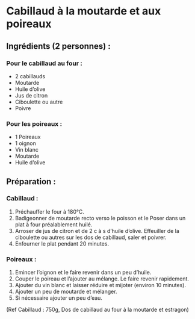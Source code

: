 # Cabillaud à la moutarde et aux poireaux

## Ingrédients (2 personnes) :

### Pour le cabillaud au four :
- 2 cabillauds
- Moutarde
- Huile d’olive
- Jus de citron
- Ciboulette ou autre
- Poivre

### Pour les poireaux :
- 1 Poireaux
- 1 oignon
- Vin blanc
- Moutarde
- Huile d’olive

## Préparation :

### Cabillaud :
1. Préchauffer le four à 180°C.
2. Badigeonner de moutarde recto verso le poisson et le Poser dans un plat à
four préalablement huilé. 
3. Arroser de jus de citron et de 2 c à s d’huile d’olive. Effeuiller de la ciboulette
ou autres sur les dos de cabillaud, saler et poivrer.
4. Enfourner le plat pendant 20 minutes.

### Poireaux :
1. Emincer l’oignon et le faire revenir dans un peu d’huile.
2. Couper le poireau et l’ajouter au mélange. Le faire revenir rapidement.
3. Ajouter du vin blanc et laisser réduire et mijoter (environ 10 minutes).
4. Ajouter un peu de moutarde et mélanger.
5. Si nécessaire ajouter un peu d’eau.

(Ref Cabillaud : 750g, Dos de cabillaud au four à la moutarde et estragon)
